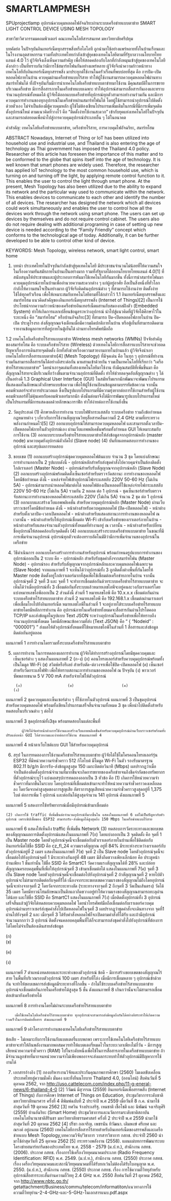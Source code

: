 # SMARTLAMPMESH
SPUprojectlamp
อุปกรณ์ควบคุมหลอดไฟอัจฉริยะผ่านระบบเครือข่ายแบบตาข่าย
SMART LIGHT CONTROL DEVICE USING MESH TOPOLOGY

สาขาวิชาวิศวกรรมมคอมพิวเตอร์ คณะเทคโนโลยีสารสนเทศ มหาวิทยาลัยศรีปทุม


บทคัดย่อ
ในปัจจุบันอินเทอร์เน็ตทุกสรรพสิ่งหรือไอโอที ถูกนำมาใช้อย่างแพร่หลายทั้งในบ้านเรือนและในโรงงานอุตสาหกรรม รวมทั้งประเทศไทยกำลังเข้าสู่ยุคของเทคโนโลยีตามที่รัฐบาลวางนโยบายไทยแลนด์ 4.0 ไว้ ผู้วิจัยจึงเล็งเห็นความสำคัญ เพื่อให้สอดคล้องกับโลกที่กำลังหมุนเข้าสู่ยุคของเทคโนโลยีดังกล่าว เป็นที่ทราบกันว่ามีการใช้สมาร์ทโฟนกันอย่างแพร่หลาย ผู้วิจัยจึงนำความก้าวหน้าทางเทคโนโลยีกับอินเทอร์เน็ตทุกสรรพสิ่ง มาประยุกต์ใช้งานในครัวเรือนที่พบบ่อยที่สุด คือ การปิด-เปิดหลอดไฟภายในบ้าน ควบคุมผ่านเครือข่ายแบบไร้สาย ทำให้ผู้ใช้งานสามารถควบคุมหลอดไฟผ่านทางสมาร์ทโฟนได้ ทั้งปัจจุบันเริ่มมีการนำเทคโนโลยีเครือข่ายแบบตาข่ายมาใช้งาน มีคุณสมบัติในการขยายบริเวณเครือข่าย มีการสื่อสารภายในเครือข่ายแบบเฉพาะ ทำให้อุปกรณ์สามารถสื่อสารกันเองและทราบจำนวนอุปกรณ์ทั้งหมดได้ ผู้วิจัยได้ออกแบบเครือข่ายที่อุปกรณ์ทุกตัวสามารถทำงานร่วมกัน และมีการควบคุมการทำงานของทุกอุปกรณ์ในเครือข่ายผ่านสมาร์ทโฟนได้ โดยผู้ใช้สามารถนำอุปกรณ์ไปติดตั้งด้วยตัวเอง ไม่จำเป็นต้องมีตู้ควบคุมหลัก ผู้ใช้ไม่ต้องเขียนโปรแกรมเพิ่มเติมในกรณีที่มีการเพิ่มจุดติดตั้งอุปกรณ์ใหม่ ตามแนวคิดที่วางไว้ คือ “ติดตั้งง่ายใช้งานสะดวก” เข้ากับยุคแห่งเทคโนโลยีในปัจจุบัน และสามารถต่อยอดเพื่อนำไปสู่การควบคุมอุปกรณ์ประเภทอื่น ๆ ได้ในอนาคต

คำสำคัญ: เทคโนโลยีเครือข่ายแบบตาข่าย, เครือข่ายไร้สาย, การควบคุมไฟอัจฉริยะ, สมาร์ทโฮม

ABSTRACT
	Nowadays, Internet of Thing or IoT has been utilized into household use and industrial use, and Thailand is also entering the age of technology as Thai government has imposed the Thailand 4.0 policy. Researcher of this article has foreseen the importance of this matter and to be conformed to the globe that spins itself into the age of technology. It is well known that smart phones are widely used. Therefore, the researcher has applied IoT technology to the most common household use, which is turning on and turning off the light, by applying remote control function to it. This enables the user to control the light through smart phone. At the present, Mesh Topology has also been utilized due to the ability to expand its network and the particular way used to communicate within the network. This enables devices to communicate to each other and identify the number of all devices. The researcher has designed the network which all devices could work simultaneously and enables the user to control how all the devices work through the network using smart phone. The users can set up devices by themselves and do not require control cabinet. The users also do not require dealing with additional programing in case of setting up new device is needed according to the “Family Friendly” concept which conforms to the technological age of today. Additionally, it can be further developed to be able to control other kind of device.

KEYWORDS: Mesh Topology, wireless network, smart light control, smart home

1. บทนำ
ประเทศไทยในปัจจุบันกำลังเข้าสู่ยุคเทคโนโลยี มีประชาชนจำนวนไม่น้อยที่ให้ความสนใจในเรื่องความทันสมัยภายในบ้านเป็นอย่างมาก รวมทั้งรัฐบาลได้ออกนโยบายไทยแลนด์ 4.0[1] ที่สนับสนุนให้ประชาชนและผู้ประกอบการหันมาใช้เทคโนโลยีกันมากขึ้น ทั้งนี้การนำสมาร์ทโฟนมาควบคุมอุปกรณ์ภายในบ้านเพื่ออำนวยความสะดวกต่าง ๆ แก่ผู้อยู่อาศัย ถือเป็นสิ่งหนึ่งที่ทั่วโลกกำลังให้ความสนใจเป็นอย่างมาก ผู้วิจัยจึงคิดค้นอุปกรณ์ต่าง ๆ ที่สามารถใช้งานง่าย ติดตั้งง่าย ใช้ได้ทุกครัวเรือน เพื่อให้เหมาะสมกับเทคโนโลยีตามที่ได้กล่าวไว้
1.1 อินเทอร์เน็ตทุกสรรพสิ่งและสมาร์ทโฮม 
แนวคิดสำคัญของอินเทอร์เน็ตทุกสรรพสิ่ง (Internet of Things)[2]  เป็นการใช้ประโยชน์จากความก้าวหน้าของเครือข่ายอินเทอร์เน็ตผสานกับสมองกลฝังตัว (Embedded System) ทำให้เกิดการแลกเปลี่ยนข้อมูลระหว่างอุปกรณ์ นำไปสู่แนวคิดที่ผู้วิจัยได้ศึกษาไว้ในระยะหนึ่ง คือ “สมาร์ทโฮม” หรือบ้านอัจฉริยะ[3] ที่สามารถ ปิด-เปิดหลอดไฟภายในบ้าน ปิด-เปิด ประตูโรงรถ ส่งสัญญาณแจ้งเตือนเมื่อมีความผิดปกติภายในบ้าน หรือตู้เย็นที่สามารถติดตามรายงานข้อมูลอาหารที่อยู่ภายในตู้เย็นได้ ผ่านทางโทรศัพท์มือถือ


1.2 เทคโนโลยีเครือข่ายไร้สายแบบตาข่าย Wireless mesh networks (WMNs)
ปัจจัยสำคัญของสมาร์ทโฮม คือ ระบบเครือข่ายไร้สาย (Wireless) ด้วยเทคโนโลยีการสื่อสารแบบไร้สายจะช่วยลดปัญหาเรื่องการเดินสายจุดติดตั้ง อีกทั้งยังช่วยเรื่องความสวยงามภายในบ้านแล้ว ผู้วิจัยจึงนำเอาเทคโนโลยีการสื่อสารแบบตาข่าย[4] (Mesh Topology) ที่มีจุดเด่น คือ ในทุก ๆ อุปกรณ์ที่ทำงานร่วมกันสามารถสื่อสารกันได้อย่างอิสระต่อกัน มาผสานเข้าด้วยกัน รวมเป็นเทคโนโลยีที่เรียกว่า “เครือข่ายไร้สายแบบตาข่าย” โดยนำเอาจุดเด่นทั้งสองเทคโนโลยีมาใช้งาน ยังมีคุณสมบัติที่เพิ่มขึ้นมา คือ สัญญาณไร้สายจะมีบริเวณที่กว้างขึ้นตามจำนวนอุปกรณ์ที่ติดตั้ง ทำให้ช่วยลดจุดอับสัญญาณต่าง ๆ ได้เป็นอย่างดี 
1.3 Graphical User Interface  (GUI)
ในสมัยเริ่มแรกนักพัฒนาจะพัฒนาโปรแกรมที่แสดงผลในลักษณะตัวอักษรแบบข้อความ เพื่อให้ผู้ใช้งานป้อนข้อมูลตามบรรทัดข้อความ จากนั้นคอมพิวเตอร์จะทำการประมวลผล ซึ่งเป็นรูปแบบโปรแกรมที่มีความยุ่งยากต่อการใช้งานสำหรับผู้ใช้งานคอมพิวเตอร์ที่ไม่คุ้นเคยกับคอมพิวเตอร์มากนัก ดังนั้นต่อมาจึงได้มีการพัฒนารูปแบบโปรแกรมใหม่ เป็นโปรแกรมที่มีการแสดงผลด้วยลักษณะกราฟิก ทำให้ง่ายต่อการใช้งานยิ่งขึ้น

2. วัตถุประสงค์
(1) ศึกษาหลักการทำงาน ระบบไฟฟ้ากระแสสลับ ระบบเครือข่าย รวมถึงข้อกำหนดกฎหมายต่าง ๆ เกี่ยวกับการใช้งานสัญญาณวิทยุสื่อสารคลื่นความถี่ 2.4 GHz ตามที่กระทรวงพลังงานกำหนดไว้[5]
(2) ออกแบบอุปกรณ์ให้สามารถควบคุมหลอดไฟ และสามารถตั้งเวลาปิด-เปิดหลอดไฟภายในตัวอุปกรณ์เอง ผ่านเว็บแอพพลิเคชั่นพร้อมทั้งกำหนด GUI ให้เหมาะสมกับการใช้งาน
(3) ออกแบบระบบเครือข่ายไร้สายแบบตาข่ายให้ส่งข้อมูลจากอุปกรณ์หลัก (master node) มาควบคุมยังอุปกรณ์ตัวถัดไป (Slave node)
(4) บันทึกผลทดสอบการทำงานของอุปกรณ์ และสรุปผลการทดสอบ

3. ขอบเขต 
		(1) ออกแบบสร้างอุปกรณ์ชุดควบคุมหลอดไฟต้นแบบ จำนวน 3 ชุด โดยแบ่งลักษณะการทำงานออกเป็น 2 รูปแบบดังนี้
 		   - อุปกรณ์หลักสำหรับส่งชุดคำสั่งไปควบคุมจำเป็นต้องติดตั้งใกล้เราเตอร์ (Master Node) 
			- อุปกรณ์สำหรับรับสัญญาณจากอุปกรณ์หลัก (Slave Node)
	(2) ออกแบบสร้างอุปกรณ์พร้อมติดตั้งเซ็นเซอร์สำหรับตรวจวัดสถานะ การทำงานของหลอดไฟ โดยมีข้อกำหนด ดังนี้
		   - แหล่งจ่ายไฟเข้าอุปกรณ์ไฟกระแสสลับ 220V 50-60 Hz (ไม่เกิน 5A)
		   - อุปกรณ์สามารถนำหลอดไฟมาต่อได้ หลอดไฟต้องเป็นหลอดที่ใช้แหล่งจ่ายไฟกระแสสลับ 220V 50-60 Hz (ไม่เกิน 5A) รวมกัน 2 หลอด ต่อ 1 อุปกรณ์
		   - ชุดเซ็นเซอร์สำหรับตรวจจับสถานะการทำงานของหลอดไฟกระแสสลับ 220V (ไม่เกิน 5A) จำนวน 2 ชุด ต่อ 1 อุปกรณ์
	(3) ออกแบบและสร้างเว็บแอพพลิเคชั่น สำหรับควบคุมอุปกรณ์หลัก (Master Node) ผ่านเว็บบราวเซอร์โดยมีข้อกำหนด ดังนี้
		- หน้าต่างสำหรับควบคุมหลอดไฟ (ปิด-เปิดหลอดไฟ)
		- หน้าต่างสำหรับตั้งเวลาปิด-เวลาเปิดหลอดไฟ
		- หน้าต่างสำหรับแสดงสถานะการทำงานของหลอดไฟ ณ เวลานั้น
		- หน้าต่างสำหรับให้อุปกรณ์เชื่อมต่อ Wi-Fi เข้ากับเครือข่ายของเราเตอร์ภายในบ้าน
		- หน้าต่างสำหรับแสดงจำนวนตัวอุปกรณ์ทั้งหมดที่ทำงานอยู่ ณ เวลานั้น
		- หน้าต่างสำหรับเปลี่ยนชื่ออุปกรณ์ให้สอดคล้องกับจุดติดตั้ง
	(4) ออกแบบและสร้างระบบเครือข่ายแบบตาข่าย ในขณะที่มีการเพิ่มจำนวนอุปกรณ์ อุปกรณ์ทุกตัวจะต้องทราบอัตโนมัติว่ามีการเพิ่มจำนวนของอุปกรณ์ในเครือข่าย

4. วิธีดําเนินการ
	       ออกแบบโครงสร้างการทำงานสำหรับอุปกรณ์ พร้อมกำหนดรูปแบบการทำงานของอุปกรณ์ออกเป็น 2 ระบบ คือ 
		- อุปกรณ์หลัก สำหรับรับชุดคำสังจากสมาร์ทโฟน (Master Node)
		- อุปกรณ์รอง สำหรับรับสัญญาณจากอุปกรณ์หลักและควบคุมหลอดไฟเฉพาะจุด (Slave Node)
	จากแผนภาพที่ 1 จะเห็นได้ว่าอุปกรณ์ทั้ง 3 ถูกติดตั้งต่างพื้นที่กันโดยให้ Master node ติดตั้งอยู่ใกล้เราเตอร์มากที่สุดเพื่อใช้เชื่อมต่อเครือข่ายภายในบ้าน จากนั้นอุปกรณ์จุดที่ 2  จุดที่ 3 และ จุดที่ 1 จะทำการเชื่อมต่อกันด้วยระบบเครือข่ายไร้สายแบบตาข่าย จะเห็นได้ว่าเมื่ออุปกรณ์ทั้ง 3 เชื่อมต่อกันทั้งระบบแล้วหมายเลขไอพีจะอยู่คนละวงกับเราเตอร์โดยแบ่งหมายเลขไอพีออกเป็น 2 ส่วนดังนี้
	ส่วนที่ 1 หมายเลขไอพี คือ 10.x.x.x เชื่อมต่อกันผ่านระบบเครือข่ายไร้สายแบบตาข่าย
	ส่วนที่ 2 หมายเลขไอพี คือ 192.168.1.x เชื่อมต่อผ่านเราเตอร์เพื่อเชื่อมโยงไปยังอินเทอร์เน็ต
		หมายเลขไอพีในส่วนที่ 1 จะอยู่ภายใต้ระบบเครือข่ายไร้สายแบบตาข่ายโดยมีหลักการทำงาน คือ อุปกรณ์ภายในเครือข่ายทั้งหมดจะสื่อสารกันผ่านโปรโตคอล TCP/IP และส่งข้อมูลในรูปแบบ Text JSON ระหว่างอุปกรณ์ในเครือข่ายเพื่อให้ทราบถึงจำนวนอุปกรณ์ทั้งหมด โดยมีลักษณะข้อความที่ส่ง (Text JSON) คือ “ { “Nodeid” : “000001”} ” ส่งผลให้ตัวอุปกรณ์ทั้งหมดที่ใช้หมายเลขไอพีในส่วนที่ 1 สื่อสารและส่งข้อมูลติดต่อกันอยู่ตลอด
 
แผนภาพที่ 1 การทำงานโดยรวมทั้งระบบเครือข่ายไร้สายแบบตาข่าย

5. ผลการทำงาน
	       ในการทดลองผลการทำงาน ผู้วิจัยได้ทำการสร้างอุปกรณ์โดยมีชุดควบคุมและเซ็นเซอร์ต่าง ๆ แสดงในแผนภาพที่ 2 (ก-ง)
	(ก) คอนโทรลเลอร์สำหรับควบคุมอุปกรณ์พร้อมทั้งเป็นโมดูล Wi-Fi	
	(ข) สวิตช์หรือรีเลย์ สำหรับตัด-ต่อวงจรเพื่อใช้ปิด-เปิดหลอดไฟ
	(ค) เซ็นเซอร์สำหรับวัดกระแสไฟฟ้า เพื่อให้ทราบสถานะการทำงานของหลอดไฟ ณ ปัจจุบัน
	(ง) พาวเวอร์ซัพพลายขนาด 5 V 700 mA สำหรับจ่ายไฟให้ตัวอุปกรณ์

                       
        (ก)                    (ข)                     (ค)                   (ง)

แผนภาพที่ 2 ชุดควบคุมและเซ็นเซอร์ต่าง ๆ ที่ใช้ภายในตัวอุปกรณ์
	       แผนภาพที่ 3 เป็นชุดอุปกรณ์สำหรับควบคุมหลอดไฟ พร้อมทั้งเขียนโปรแกรมเสร็จสิ้นจำนวนทั้งหมด 3 ชุด เพื่อนำไปติดตั้งสำหรับทดสอบในบริเวณต่าง ๆ ต่อไป

 

แผนภาพที่ 3 ชุดอุปกรณ์ทั้ง3ชุด พร้อมทดสอบในแต่ละพื้นที่

	       ผู้วิจัยได้จัดทำหน้าต่างการใช้งานและสร้างเว็บแอพพลิเคชั่นสำหรับควบคุมอุปกรณ์ผ่านเว็บบราวเซอร์พร้อมทั้งปรับแต่งหน้า GUI ให้สวยงามและง่ายต่อการใช้งาน ดังแผนภาพที่ 4

                 

แผนภาพที่ 4 หน้าตาเว็บไซต์แบบ GUI ใช้สำหรับควบคุมอุปกรณ์


6. สรุป
	       ในการทดลองการใช้งานเครือข่ายไร้สายแบบตาข่าย ผู้วิจัยได้ใช้ไมโครคอนโทรลเลอร์รุ่น ESP32 ที่มีหน่วยความจำชั่วคราว 512 กิโลไบต์ มีโมดูล Wi-Fi ในตัว รองรับมาตรฐาน 802.11 b/g/n มีการรับ-ส่งข้อมูลสูงสุด 150 เมกะบิตต่อวินาที (Mbps)
	ผลปรากฏว่าเมื่อจำเป็นต้องติดตั้งอุปกรณ์จำนวนที่มากขึ้นจะเกิดการขยายของเครือข่ายจนถึงขีดจำกัดของทรัพยากรที่ตัวอุปกรณ์ระบุไว้ แบ่งผลสรุปการทดลองออกเป็น 3 หัวข้อ คือ
	(1) เกิดการใช้หน่วยความจำชั่วคราวที่มากขึ้นในระบบ โดยอุปกรณ์ที่เชื่อมต่อเข้ามาจะทำให้หน่วยความจำชั่วคราวคงเหลือลดลง โดยวัดจากค่าสูงสุดของการสูญเสีย อัตราการสูญเสียหน่วยความจำชั่วคราวสูงสุดอยู่ที่ 1,375 ไบต์ ต่อการเพิ่ม 1 อุปกรณ์ และต่อกันได้สูงสุดจำนวน 141 อุปกรณ์ ดังแผนภาพที่ 5

 
แผนภาพที่ 5 แสดงการใช้ทรัพยากรณ์เมื่อมีอุปกรณ์เข้ามาเชื่อมต่อ

	(2) เกิดการใช้ traffic ที่เพิ่มขึ้นต่อจำนวนอุปกรณ์ที่มากขึ้นใน แสดงในแผนภาพที่ 6 แต่ไม่เป็นปัญหากับตัวอุปกรณ์ เพราะชิปเซ็ตของ ESP32 สามารถรับ-ส่งข้อมูลได้สูงสุดถึง 150 Mbps ในเครือข่ายแบบไร้สาย

 
แผนภาพที่ 6 แสดงให้เห็นถึง traffic ที่เพิ่มขึ้น Network 
	(3) ทดสอบการวัดระยะทางและขอบเขตของสัญญาณผลการติดตั้งอุปกรณ์แสดงในแผนภาพที่ 7(ก) โดยแบ่งออกเป็น 3 จุดติดตั้ง คือ
		จุดที่ 1 เป็น Master node โดยตัวอุปกรณ์จุดนี้จะเชื่อมต่อกับตัวเราเตอร์ภายในบ้านเพื่อใช้ติดต่อกับอินเทอร์เน็ตใช้ชื่อ SSID คือ cz_fl_24 ความแรงสัญญาณ อยู่ที่ 84% มีระยะห่างระหว่างเราเตอร์กับตัวอุปกรณ์อยู่ที่ 2 เมตร แสดงในแผนภาพที่ 7(ข)
		จุดที่ 2 เป็น Slave node โดยตัวอุปกรณ์จุดนี้จะเชื่อมต่อไปยังอุปกรณ์จุดที่ 1 มีระยะห่างกันอยู่ที่ 48 เมตร มีสิ่งกีดขวางเพียงเล็กน้อย คือ ประตูหน้าบ้านเพียง 1 ชั้นเท่านั้น ใช้ชื่อ SSID คือ SmartC1 วัดความแรงสัญญาณได้ที่ 28% และปล่อยสัญญาณครอบคลุมพื้นที่เพื่อให้อุปกรณ์จุดที่ 3 เข้ามาเชื่อมต่อได้ แสดงในแผนภาพที่ 7(ค)
		จุดที่ 3 เป็น Slave node โดยตัวอุปกรณ์จุดนี้จะเชื่อมต่อไปยังอุปกรณ์จุดที่ 2 ถ้าสัญญาณจุดที่ 2 หายไปตัวอุปกรณ์จะไม่สามารถติดต่อกับจุดที่1ได้ เนื่องจากระยะขอบเขตความแรงของสัญญาณไม่ถึงโดยอุปกรณ์จุดนี้จะห่างจากจุดที่ 2 โดยวัดจากระยะทางลัด (ระยะทางจากจุดที่ 2 ถึงจุดที่ 3 วัดเป็นเส้นตรง) วัดได้ 35 เมตร โดยมีทาวน์โฮมลักษณะเป็นตึกแถวกีดขวางอยู่ทำให้ความแรงของสัญญาณสามารถทะลุผ่านได้น้อย และใช้ชื่อ SSID คือ SmartC1 แสดงในแผนภาพที่ 7(ง)
              เมื่อติดตั้งอุปกรณ์ทั้ง 3 อุปกรณ์เสร็จสิ้นแล้วผู้วิจัยได้ทดสอบควบคุมหลอดไฟ โดยนำโทรศัพท์มือถือเชื่อมต่อกับเราเตอร์ควบคุมอุปกรณ์ผ่านบราวเซอร์ส่งชุดคำสั่งไปเปิดหลอดไฟในจุดที่ 3 ผลปรากฏว่าชุดคำสั่งจะเดินทางจาก จุดที่1 ผ่านไปยังจุดที่ 2 และ เมื่อจุดที่ 3 ได้รับคำสั่งหลอดไฟก็จะเปิดตามคำสั่งที่ได้รับ และถ้ามีอุปกรณ์จำนวนมากกว่า 3 อุปกรณ์ ติดตั้งจนคลอบคลุมพื้นที่ได้ก็จะสามารถส่งชุดคำสั่งไปยังอุปกรณ์ที่ต้องการได้โดยไม่จำเป็นต้องเดินสายส่งข้อมูล


 
(ก)	 
(ข)
	 
(ค)
	 
(ง)

แผนภาพที่ 7 ตำแหน่งทดสอบและระยะห่างของตัวอุปกรณ์
ข้อดี
		- มีการสร้างขอบเขตของสัญญาณไร้สาย ในพื้นที่บริเวณรอบตัวอุปกรณ์ 100 เมตร สำหรับที่โล่ง เมื่อมีการเชื่อมหลาย ๆ อุปกรณ์เข้าด้วยกัน จะทำให้ขอบเขตการส่งข้อมูลมีระยะทางที่ไกลขึ้น
		- ถ้าไม่ใช้ระบบเครือข่ายไร้สายแบบตาข่าย อุปกรณ์จะเชื่อมต่อกันภายในเครือข่ายได้สูงสุด 5 ชั้น ดังแผนภาพที่ 8 เกินกว่านั้นจะไม่สามารถเชื่อมต่อเข้ามายังเครือข่ายได้ 

 
แผนภาพที่ 8  การทำงานโดยไม่ผ่านระบบเครือข่ายไร้สายแบบตาข่าย

		เมื่อใช้เทคโนโลยีเครือข่ายไร้สายแบบตาข่าย ทุกอุปกรณ์จะสามารถส่งข้อมูลถึงกันได้อย่างอิสระทำให้เกิดความรวดเร็วในการติดต่อสื่อสาร ดังแผนภาพที่ 9

 
แผนภาพที่ 9 เค้าโครงการทำงานของเทคโนโลยีเครือข่ายไร้สายแบบตาข่าย

ข้อเสีย
	       - ไม่เหมาะกับการใช้งานกับแบตเตอรี่แบบพกพา เพราะการใช้เทคโนโลยีเครือข่ายไร้สายแบบตาข่ายจะทำให้กินพลังงานมากพอสมควรทำให้แบตเตอรี่หมดไวในระยะเวลาเพียงไม่กี่วัน
              - มีการสูญเสียหน่วยความจำชั่วคราว (RAM) ไปในระดับหนึ่งเพื่อใช้ในการสื่อสารภายในเครือข่ายแบบตาข่าย ถ้ามีจำนวนลูกข่ายที่มากจนหน่วยความจำไม่เพียงพออาจจะส่งผลกระทบทำให้ตัวอุปกรณ์มีปัญหาการใช้งานได้ 

7. เอกสารอ้างอิง
[1] กองบริหารงานวิจัยและประกันคุณภาพการศึกษา (2560) โมเดลขับเคลื่อนประเทศไทยสู่ความมั่งคั่ง มั่นคง และยั่งยืนนโยบาย Thailand 4.0, (ออนไลน์) สืบค้นวันที่ 5 ตุลาคม 2562, จาก http://uso.cattelecom.com/index.php/11-g-eneral-news/6-thailand-4-0 
[2] วิวัฒน์ มีสุวรรณ (2559) อินเทอร์เน็ตเพื่อสรรพสิ่ง (Internet of Things) กับการศึกษา Internet of Things on Education, ประชุมวิชาการระดับชาติมหาวิทยาลัยนเรศวร ครั้งที่ 4 ตีพิมพ์ฉบับที่ 2 ประจำปี พ.ศ 2559 เมื่อวันที่ 8 ก.ค. นำมาใช้ล่าสุดวันที่ 19 ตุลาคม 2562
[3] ทศวิน จ้างประเสริฐ. เหมชาติ เชื้อโชติ และ นิพัฒน์ จงเจริญศิริ (2559) บ้านอัฉริยะ (Smart Home) ประชุมวิชาการและนวัตกรรมระดับชาติสถาบันเทคโนโลยีนานาชาติสิรินธร มหาวิทยาลัยธรรมศาสตร์ ครั้งที่ 2 ประจำปี พ.ศ 2559 นำมาใช้ล่าสุดวันที่ 20 ตุลาคม 2562
[4] ปรีชา กอเจริญ. เพชรนัน ทิวัฒนา. เติมพงษ์ ศรีเทศ และ ณรงค์ อยู่ถนอม (2560) เทคโนโลยีการสื่อสารไร้สายสำหรับอินเทอร์เน็ตของสรรพสิ่งและเครือข่ายแบบ Mesh Topology,บทความวิจัย/วิชาการ วารสารวิชาการ กสกช. ประจำปี 2560 นำมาใช้ล่าสุดวันที่ 25 ตุลาคม 2562
[5] กระทรวงพลังงาน (2558). แผนแม่บทการพัฒนาระบบโครงข่ายสมาร์ทกริดของประเทศไทย พ.ศ. 2558 - 2579 (ม.ป.ท.), สำนักงาน กสทช. (2006). ประกาศ กสทช. เรื่องการใช้เครื่องวิทยุคมนาคมประเภท (Radio Frequency Identification: RFID) พ.ศ. 2549. (ม.ป.ท.),  สำนักงาน กสทช. (2550) ประกาศ กสทช. เรื่อง เครื่องวิทยุคมนาคมและสถานีวิทยุคมนาคมที่ได้รับยกเว้นไม่ต้องได้รับใบอนุญาต พ.ศ. 2550. (ม.ป.ท.), สำนักงาน กสทช. (2550) ประกาศ กสทช. เรื่อง การใช้ความถี่วิทยุสำหรับอุปกรณ์สื่อสารระยะสั้นย่านความถี่วิทยุ 2.4 GHz พ.ศ. 2550 สืบค้นวันที่ 21 ตุลาคม 2562, จาก http://www.nbtc.go.th/ getattachment/Business/commu/telecom/informatiton/แนวทางการใช้ความถี่วิทยุย่าน-2-4-GHz-และ-5-GHz-ในเอกสารแนบ.pdf.aspx
